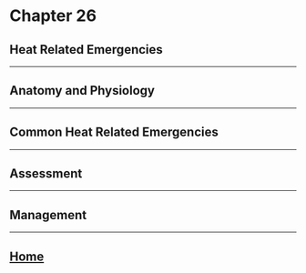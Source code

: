 # Chapter 26
## Heat Related Emergencies

---

## Anatomy and Physiology

---

## Common Heat Related Emergencies

---

## Assessment

---

## Management

---

## [Home](./index.html)